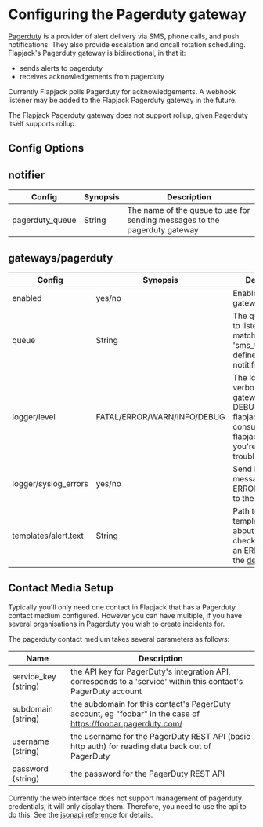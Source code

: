 # Configuring the Pagerduty gateway

[Pagerduty](https://www.pagerduey.com/) is a provider of alert delivery via SMS, phone calls, and push notifications. They also provide escalation and oncall rotation scheduling. Flapjack's Pagerduty gateway is bidirectional, in that it:

- sends alerts to pagerduty
- receives acknowledgements from pagerduty

Currently Flapjack polls Pagerduty for acknowledgements. A webhook listener may be added to the Flapjack Pagerduty gateway in the future.

The Flapjack Pagerduty gateway does not support rollup, given Pagerduty itself supports rollup.

## Config Options

## notifier

| Config | Synopsis | Description |
|--------|----------|-------------|
| pagerduty_queue | String | The name of the queue to use for sending messages to the pagerduty gateway |

## gateways/pagerduty

| Config | Synopsis | Description |
|--------|----------|-------------|
| enabled | yes/no  | Enable this gateway? |
| queue   | String  | The queue name to listen on. Must match the 'sms_twilio_queue' defined in the notitifier. |
| logger/level | FATAL/ERROR/WARN/INFO/DEBUG | The logging verbosity of the gateway. Set to DEBUG, reload flapjack, and consult flapjack.log if you're having trouble. |
| logger/syslog_errors | yes/no | Send logging messages at ERROR or FATAL to the syslog |
| templates/alert.text | String | Path to a custom template for alerts about individual checks. Must be an ERB file. See the [default](https://github.com/flapjack/flapjack/blob/master/lib/flapjack/gateways/pagerduty/alert.text.erb)|

## Contact Media Setup

Typically you'll only need one contact in Flapjack that has a Pagerduty contact medium configured. However you can have multiple, if you have several organisations in Pagerduty you wish to create incidents for.

The pagerduty contact medium takes several parameters as follows:

| Name | Description |
|------|-------------|
| service_key (string) | the API key for PagerDuty's integration API, corresponds to a 'service' within this contact's PagerDuty account |
| subdomain (string) | the subdomain for this contact's PagerDuty account, eg "foobar" in the case of https://foobar.pagerduty.com/ |
| username (string) | the username for the PagerDuty REST API (basic http auth) for reading data back out of PagerDuty |
| password (string) | the password for the PagerDuty REST API |


Currently the web interface does not support management of pagerduty credentials, it will only display them. Therefore, you need to use the api to do this. See the [jsonapi reference](http://flapjack.io/docs/1.0/jsonapi/#pagerduty-credentials) for details.


